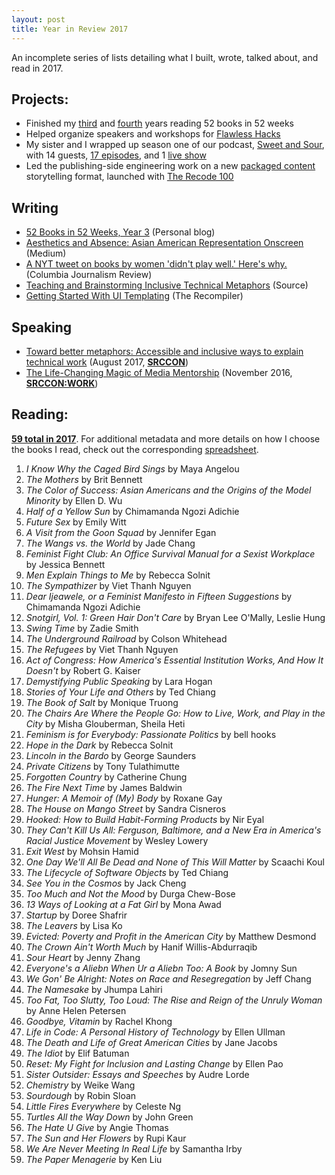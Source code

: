 ```yaml
---
layout: post
title: Year in Review 2017
---
```


An incomplete series of lists detailing what I built, wrote, talked about, and read in 2017.

## Projects:
- Finished my [third](https://www.goodreads.com/review/list/5789743-nicole?shelf=52-books-in-52-weeks-2016) and [fourth](https://www.goodreads.com/review/list/5789743-nicole?shelf=52-books-in-52-weeks-2017) years reading 52 books in 52 weeks
- Helped organize speakers and workshops for [Flawless Hacks](http://2017.flawlesshacks.com/) 
- My sister and I wrapped up season one of our podcast, [Sweet and Sour](http://sweetandsour.fm/), with 14 guests, [17 episodes](https://itunes.apple.com/us/podcast/sweet-and-sour/id1189796866?mt=2), and 1 [live show](https://www.eventbrite.com/e/should-we-go-live-tickets-33174114670#)
- Led the publishing-side engineering work on a new [packaged content](https://www.recode.net/2017/12/6/16738766/recode-100-2017-methodology) storytelling format, launched with [The Recode 100](https://www.recode.net/2017/12/6/16667200/recode-100-2017)

## Writing
- [52 Books in 52 Weeks, Year 3](http://nicolezhu.github.io/52-books-in-52-weeks-year3/) (Personal blog)
- [Aesthetics and Absence: Asian American Representation Onscreen](https://movietime.guru/aesthetics-and-absence-asian-american-representation-onscreen-639222812a1b) (Medium)
- [A NYT tweet on books by women 'didn't play well.' Here's why.](https://www.cjr.org/criticism/new-york-times-tweet-women-author.php) (Columbia Journalism Review)
- [Teaching and Brainstorming Inclusive Technical Metaphors](https://source.opennews.org/articles/teaching-and-brainstorming-inclusive-technical-met/) (Source)
- [Getting Started With UI Templating](https://shop.recompilermag.com/products/issue-8-wildcard) (The Recompiler)

## Speaking
- [Toward better metaphors: Accessible and inclusive ways to explain technical work](https://srccon.org/transcripts/SRCCON2017-better-tech-metaphors/) (August 2017, **[SRCCON](https://srccon.org/)**)
- [The Life-Changing Magic of Media Mentorship](https://docs.google.com/presentation/d/1w-d-dK9e6KW5XbvVvLw3VfqGF3ObJZbuOK2qS8ilsqQ/edit?usp=sharing) (November 2016, **[SRCCON:WORK](https://work.srccon.org/)**)

## Reading:

**[59 total in 2017](https://www.goodreads.com/user_challenges/7589169)**. For additional metadata and more details on how I choose the books I read, check out the corresponding [spreadsheet](https://docs.google.com/spreadsheets/d/1JTrkx_8jeIJ_Q3vwwppr4_n9XULfNeD0Rt7ccMktums/edit?usp=sharing).

1. *I Know Why the Caged Bird Sings* by Maya Angelou
2. *The Mothers* by Brit Bennett
3. *The Color of Success: Asian Americans and the Origins of the Model Minority* by Ellen D. Wu
4. *Half of a Yellow Sun* by Chimamanda Ngozi Adichie
5. *Future Sex* by Emily Witt
6. *A Visit from the Goon Squad* by Jennifer Egan
7. *The Wangs vs. the World* by Jade Chang
8. *Feminist Fight Club: An Office Survival Manual for a Sexist Workplace* by Jessica Bennett
9. *Men Explain Things to Me* by Rebecca Solnit
10. *The Sympathizer* by Viet Thanh Nguyen
11. *Dear Ijeawele, or a Feminist Manifesto in Fifteen Suggestions* by Chimamanda Ngozi Adichie
12. *Snotgirl, Vol. 1: Green Hair Don't Care* by Bryan Lee O'Mally, Leslie Hung
13. *Swing Time* by Zadie Smith
14. *The Underground Railroad* by Colson Whitehead
15. *The Refugees* by Viet Thanh Nguyen
16. *Act of Congress: How America's Essential Institution Works, And How It Doesn't* by Robert G. Kaiser
17. *Demystifying Public Speaking* by Lara Hogan
18. *Stories of Your Life and Others* by Ted Chiang
19. *The Book of Salt* by Monique Truong
20. *The Chairs Are Where the People Go: How to Live, Work, and Play in the City* by Misha Glouberman, Sheila Heti
21. *Feminism is for Everybody: Passionate Politics* by bell hooks
22. *Hope in the Dark* by Rebecca Solnit
23. *Lincoln in the Bardo* by George Saunders
24. *Private Citizens* by Tony Tulathimutte
25. *Forgotten Country* by Catherine Chung
26. *The Fire Next Time* by James Baldwin
27. *Hunger: A Memoir of (My) Body* by Roxane Gay
28. *The House on Mango Street* by Sandra Cisneros
29. *Hooked: How to Build Habit-Forming Products* by Nir Eyal
30. *They Can't Kill Us All: Ferguson, Baltimore, and a New Era in America's Racial Justice Movement* by Wesley Lowery
31. *Exit West* by Mohsin Hamid
32. *One Day We'll All Be Dead and None of This Will Matter* by Scaachi Koul
33. *The Lifecycle of Software Objects* by Ted Chiang
34. *See You in the Cosmos* by Jack Cheng
35. *Too Much and Not the Mood* by Durga Chew-Bose
36. *13 Ways of Looking at a Fat Girl* by Mona Awad
37. *Startup* by Doree Shafrir
38. *The Leavers* by Lisa Ko
39. *Evicted: Poverty and Profit in the American City* by Matthew Desmond
40. *The Crown Ain't Worth Much* by Hanif Willis-Abdurraqib
41. *Sour Heart* by Jenny Zhang
42. *Everyone's a Aliebn When Ur a Aliebn Too: A Book* by Jomny Sun
43. *We Gon' Be Alright: Notes on Race and Resegregation* by Jeff Chang
44. *The Namesake* by Jhumpa Lahiri
45. *Too Fat, Too Slutty, Too Loud: The Rise and Reign of the Unruly Woman* by Anne Helen Petersen
46. *Goodbye, Vitamin* by Rachel Khong
47. *Life in Code: A Personal History of Technology* by Ellen Ullman
48. *The Death and Life of Great American Cities* by Jane Jacobs
49. *The Idiot* by Elif Batuman
50. *Reset: My Fight for Inclusion and Lasting Change* by Ellen Pao
51. *Sister Outsider: Essays and Speeches* by Audre Lorde
52. *Chemistry* by Weike Wang
53. *Sourdough* by Robin Sloan
54. *Little Fires Everywhere* by Celeste Ng
55. *Turtles All the Way Down* by John Green
56. *The Hate U Give* by Angie Thomas
57. *The Sun and Her Flowers* by Rupi Kaur
58. *We Are Never Meeting In Real Life* by Samantha Irby
59. *The Paper Menagerie* by Ken Liu